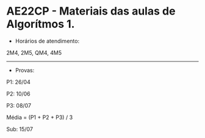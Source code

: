 # AE22CP - Materiais das aulas de Algorítmos 1. 

* Horários de atendimento:

2M4, 2M5, QM4, 4M5

---

* Provas:

P1: 26/04

P2: 10/06

P3: 08/07

Média = (P1 + P2 + P3) / 3

Sub: 15/07







